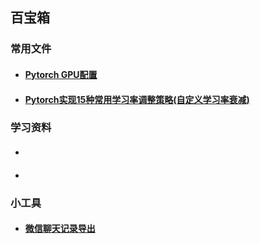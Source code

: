## 百宝箱



### 常用文件

- #### [Pytorch GPU配置]([https://github.com/XuZeliang2020/Treasure-Box/tree/Pytorch-GPU%E7%89%88%E6%9C%AC%E9%85%8D%E7%BD%AE](https://github.com/XuZeliang2020/Treasure-Box/blob/main/Pytorch%20GPU%E7%89%88%E6%9C%AC%E2%80%94%E2%80%94%E7%AE%80%E5%8D%95%E5%85%A5%E9%97%A8.pdf))

- #### [Pytorch实现15种常用学习率调整策略(自定义学习率衰减)](https://mp.weixin.qq.com/s/3KUkz73he4IOBtQg7tjqLw)




### 学习资料

- ####
  
- #### 


### 小工具
- #### [微信聊天记录导出](https://github.com/XuZeliang2020/Wechat-message-analysis)
